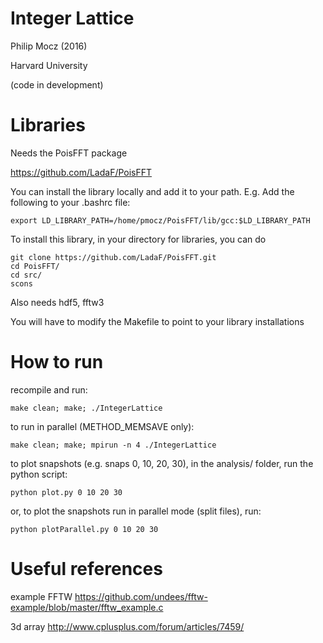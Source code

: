 # Integer Lattice

Philip Mocz (2016)

Harvard University

(code in development)


# Libraries

Needs the PoisFFT package

https://github.com/LadaF/PoisFFT

You can install the library locally and add it to your path.
E.g. Add the following to your .bashrc file:
```
export LD_LIBRARY_PATH=/home/pmocz/PoisFFT/lib/gcc:$LD_LIBRARY_PATH
```
To install this library, in your directory for libraries, you can do 
```
git clone https://github.com/LadaF/PoisFFT.git
cd PoisFFT/
cd src/
scons
```

Also needs hdf5, fftw3

You will have to modify the Makefile to point to your library installations

# How to run

recompile and run:
```
make clean; make; ./IntegerLattice 
```

to run in parallel (METHOD_MEMSAVE only):
```
make clean; make; mpirun -n 4 ./IntegerLattice
```

to plot snapshots (e.g. snaps 0, 10, 20, 30), 
in the analysis/ folder, run the python script:
```
python plot.py 0 10 20 30
```
or, to plot the snapshots run in parallel mode (split files), run:
```
python plotParallel.py 0 10 20 30
```



# Useful references

example FFTW 
https://github.com/undees/fftw-example/blob/master/fftw_example.c

3d array 
http://www.cplusplus.com/forum/articles/7459/
